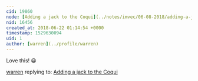 ```yaml
---
cid: 19860
node: [Adding a jack to the Coqui](../notes/imvec/06-08-2018/adding-a-jack-to-the-coqui)
nid: 16456
created_at: 2018-06-22 01:14:54 +0000
timestamp: 1529630094
uid: 1
author: [warren](../profile/warren)
---
```


Love this! 😀 

[warren](../profile/warren) replying to: [Adding a jack to the Coqui](../notes/imvec/06-08-2018/adding-a-jack-to-the-coqui)

